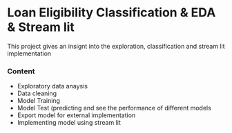 # Loan Eligibility Classification & EDA & Stream lit

This project gives an insignt into the exploration, classification and stream lit implementation

### Content
* Exploratory data anaysis
* Data cleaning 
* Model Training
* Model Test (predicting and see the performance of different models
* Export model for external implementation
* Implementing model using stream lit



